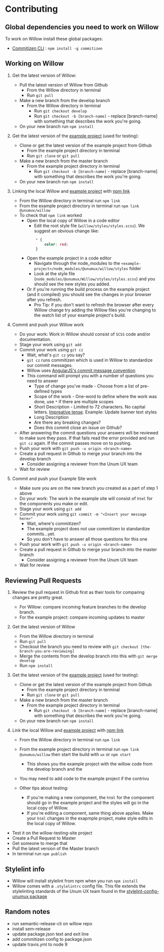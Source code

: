 # Contributing

## Global dependencies you need to work on Willow

To work on Willow install these global packages:

- [Commitizen CLI](https://github.com/commitizen/cz-cli) : `npm install -g commitizen`

## Working on Willow

1. Get the latest version of Willow:
    - Pull the latest version of Willow from Github
        - From the Willow directory in terminal
        - Run `git pull`
    - Make a new branch from the develop branch
        - From the Willow directory in terminal
            - Run `git checkout develop`
            - Run `git checkout -b [branch-name]` - replace [branch-name] with something that describes the work you're going.
    - On your new branch run `npm install`

2. Get the latest version of the [example project](https://github.com/unumux/willow-testing-site) (used for testing):
    - Clone or get the latest version of the example project from Github
        - From the example project directory in terminal
        - Run `git clone` or `git pull`
    - Make a new branch from the master branch
        - From the example project directory in terminal
            - Run `git checkout -b [branch-name]` - replace [branch-name] with something that describes the work you're going.
    - On your new branch run `npm install`

3. Linking the local Willow and [example project](https://github.com/unumux/willow-testing-site) with [npm link](https://docs.npmjs.com/cli/link)
    - From the Willow directory in terminal run `npm link`
    - From the example project directory in terminal run `npm link @unumux/willow`
    - To check that `npm link` worked
        - Open the local copy of Willow in a code editor
            - Edit the root style file (`willow/styles/styles.scss`). We suggest an obvious change like:
            ```SCSS
                * {
                    color: red;
                }
            ```
        - Open the example project in a code editor
            - Navigate through the node_modules to the `<example-project>/node_modules/@unumux/willow/styles` folder
            - Look at the style file (`node_modules/@unumux/Willow/styles/styles.scss`) and you should see the new styles you added.
        - Or if you're running the build process on the example project (and it compiled) you should see the changes in your browser after you refresh.
            - Pro Tip: if you don't want to refresh the browser after every Willow change try adding the Willow files you're changing to the watch list of your example project's build.

4. Commit and push your Willow work
    - Do your work: Work in Willow should consist of `SCSS` code and/or documentation.
    - Stage your work using `git add`
    - Commit your work using `git cz`
        - Wait, what's `git cz` you say?
        - `git cz` runs commitizen which is used in Willow to standardize our commit messages.
        - Willow uses [AngularJS's commit message convention](https://github.com/angular/angular.js/blob/master/DEVELOPERS.md#-git-commit-guidelines)
        - This command will prompt you with a number of questions you need to answer
            - Type of change you've made - Choose from a list of pre-defined types
            - Scope of the work - One-word to define where the work was done, use `*` if there are multiple scopes
            - Short Description - Limited to 72 characters. No capital letters. [Impreative tense](https://en.wikipedia.org/wiki/Imperative_mood). Example: Update banner text styles
            - Long Description
            - Are there any breaking changes?
            - Does this commit close an issue on Github?
    - After answering the commit questions your answers will be reviewed to make sure they pass. If that fails read the error provided and run `git cz` again. If the commit passes move on to pushing.
    - Push your work with `git push -u origin <branch-name>`
    - Create a pull request in Github to merge your branch into the develop branch
        - Consider assigning a reviewer from the Unum UX team
    - Wait for review

5. Commit and push your Example Site work
    - Make sure you are on the new branch you created as a part of step 1 above
    - Do your work: The work in the example site will consist of `html` for the components you make or edit.
    - Stage your work using `git add`
    - Commit your work using `git commit -m "<Insert your message here>"`
        - Wait, where's commitizen?
        - The example project does not use commitizen to standardize commits...yet.
        - So you don't have to answer all those questions for this one
    - Push your work with `git push -u origin <branch-name>`
    - Create a pull request in Github to merge your branch into the master branch
        - Consider assigning a reviewer from the Unum UX team
    - Wait for review

## Reviewing Pull Requests

1. Review the pull request in Github first as their tools for comparing changes are pretty great.
    - For Willow: compare incoming feature branches to the develop branch.
    - For the example project: compare incoming updates to master

2. Get the latest version of Willow
    - From the Willow directory in terminal
    - Run `git pull`
    - Checkout the branch you need to review with `git checkout [the-branch-you-are-reviewing]`
    - Merge the contents from the develop branch into this with `git merge develop`
    - Run `npm install`

3. Get the latest version of the [example project](https://github.com/unumux/willow-testing-site) (used for testing):
    - Clone or get the latest version of the example project from Github
        - From the example project directory in terminal
        - Run `git clone` or `git pull`
    - Make a new branch from the master branch
        - From the example project directory in terminal
            - Run `git checkout -b [branch-name]` - replace [branch-name] with something that describes the work you're going.
    - On your new branch run `npm install`

4. Link the local Willow and [example project](https://github.com/unumux/willow-testing-site) with [npm link](https://docs.npmjs.com/cli/link)
    - From the Willow directory in terminal run `npm link`
    - From the example project directory in terminal run `npm link @unumux/willow` then start the build with `ux` or `npm start`
        - This shows you the example project with the willow code from the develop branch and the 

    - You may need to add code to the example project if the contrivu

    - Other tips about testing:
      - If you're making a new component, the `html` for the component should go in the example project and the styles will go in the local copy of Willow.
      - If you're editing a component, same thing above applies. Make your `html` changes in the exapmple project, make style edits in the local copy of Willow.


- Test it on the willow-testing-site project
- Create a Pull Request to Master
- Get someone to merge that
- Pull the latest version of the Master branch
- In terminal run `npm publish`

## Stylelint info

- Willow will install stylelint from npm when you run `npm install`
- Willow comes with a `.stylelintrc` config file. This file extends the stylelinting standards of the Unum UX team found in the [stylelint-config-unumux package](https://www.npmjs.com/package/@unumux/stylelint-config-unumux)

## Random notes

- run semantic-release-cli on willow repo
- install sem-release
- update package.json text and exit line
- add commitizen config to package.json
- update travis.yml to node 9